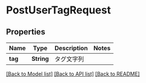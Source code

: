 # PostUserTagRequest

## Properties

Name | Type | Description | Notes
------------ | ------------- | ------------- | -------------
**tag** | **String** | タグ文字列 | 

[[Back to Model list]](../README.md#documentation-for-models) [[Back to API list]](../README.md#documentation-for-api-endpoints) [[Back to README]](../README.md)


